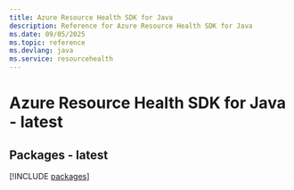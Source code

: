 ```yaml
---
title: Azure Resource Health SDK for Java
description: Reference for Azure Resource Health SDK for Java
ms.date: 09/05/2025
ms.topic: reference
ms.devlang: java
ms.service: resourcehealth
---
```

# Azure Resource Health SDK for Java - latest
## Packages - latest
[!INCLUDE [packages](resource-health-index.md)]